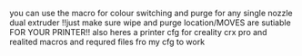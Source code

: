 you can use the macro for colour switching and purge for any single nozzle dual extruder !!just make sure wipe and purge location/MOVES are sutiable FOR YOUR PRINTER!! also heres a printer cfg for creality crx pro and realited macros and requred files fro my cfg to work 
